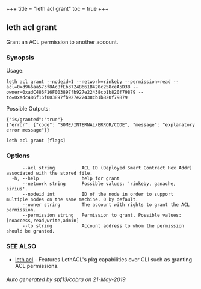 +++
title = "leth acl grant"
toc = true
+++
## leth acl grant

Grant an ACL permission to another account.

### Synopsis


Usage:

	leth acl grant --nodeid=1 --network=rinkeby --permission=read --acl=0xd966aa573f8AcBfEb3724B661B420c258ceA5D38 --owner=0xadC486F16F003897fb927e22438cb1b820f79879 --to=0xadc486f16f003897fb927e22438cb1b820f79879

Possible Outputs:

	{"is/granted":"true"}
	{"error": {"code": "SOME/INTERNAL/ERROR/CODE", "message": "explanatory error message"}}


```
leth acl grant [flags]
```

### Options

```
      --acl string          ACL ID (Deployed Smart Contract Hex Addr) associated with the stored file.
  -h, --help                help for grant
      --network string      Possible values: 'rinkeby, ganache, sirius'.
      --nodeid int          ID of the node in order to support multiple nodes on the same machine. 0 by default.
      --owner string        The account with rights to grant the ACL permission.
      --permission string   Permission to grant. Possible values: [noaccess,read,write,admin]
      --to string           Account address to whom the permission should be granted.
```

### SEE ALSO

* [leth acl](/cli-docs/leth/acl/)	 - Features LethACL's pkg capabilities over CLI such as granting ACL permissions.

###### Auto generated by spf13/cobra on 21-May-2019
